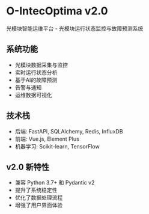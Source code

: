 # O-IntecOptima v2.0

光模块智能运维平台 - 光模块运行状态监控与故障预测系统

## 系统功能

- 光模块数据采集与监控
- 实时运行状态分析
- 基于AI的故障预测
- 告警与通知
- 运维数据可视化

## 技术栈

- 后端: FastAPI, SQLAlchemy, Redis, InfluxDB
- 前端: Vue.js, Element Plus
- 机器学习: Scikit-learn, TensorFlow

## v2.0 新特性

- 兼容 Python 3.7+ 和 Pydantic v2
- 提升了系统稳定性
- 优化了数据处理流程
- 增强了用户界面体验